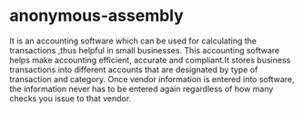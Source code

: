 # anonymous-assembly
It is an accounting software which can be used for calculating the transactions ,thus helpful in small businesses.
This accounting software helps make accounting efficient, accurate and compliant.It stores business transactions into different accounts that are designated by type of transaction and category.
Once vendor information is entered into software, the information never has to be entered again regardless of how many checks you issue to that vendor. 
